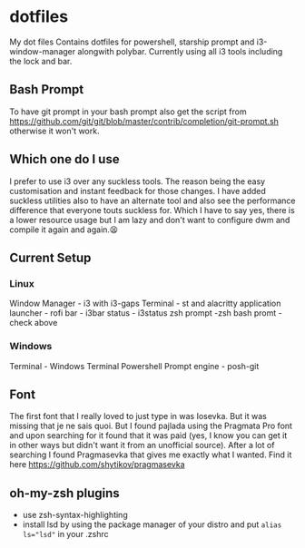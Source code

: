 # dotfiles
 My dot files
Contains dotfiles for powershell, starship prompt and i3-window-manager alongwith polybar.
Currently using all i3 tools including the lock and bar.

## Bash Prompt
To have git prompt in your bash prompt also get the script from https://github.com/git/git/blob/master/contrib/completion/git-prompt.sh otherwise it won't work.

## Which one do I use
I prefer to use i3 over any suckless tools. The reason being the easy customisation and instant feedback for those changes. I have added suckless utilities also to have an alternate tool and also see the performance difference that everyone touts suckless for. Which I have to say yes, there is a lower resource usage but I am lazy and don't want to configure dwm and compile it again and again.😫

## Current Setup
### Linux
Window Manager - i3 with i3-gaps
Terminal - st and alacritty
application launcher - rofi
bar - i3bar
status - i3status
zsh prompt -zsh
bash promt - check above

### Windows
Terminal - Windows Terminal
Powershell Prompt engine - posh-git

## Font
The first font that I really loved to just type in was Iosevka.
But it was missing that je ne sais quoi.
But I found pajlada using the Pragmata Pro font and upon searching for it found that it was paid (yes, I know you can get it in other ways but didn't want it from an unofficial source).
After a lot of searching I found Pragmasevka that gives me exactly what I wanted.
Find it here <https://github.com/shytikov/pragmasevka>

## oh-my-zsh plugins
- use zsh-syntax-highlighting
- install lsd by using the package manager of your distro and put `alias ls="lsd"` in your .zshrc
